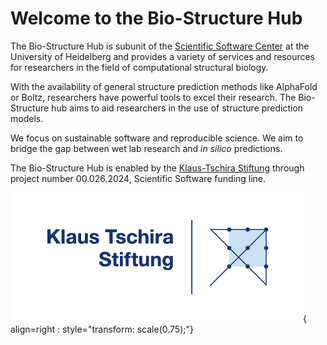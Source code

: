 # Welcome to the Bio-Structure Hub

The Bio-Structure Hub is subunit of the [Scientific Software Center](https://www.ssc.uni-heidelberg.de) at the University of Heidelberg and provides a variety of services and resources for researchers in the field of computational structural biology. 

With the availability of general structure prediction methods like AlphaFold or Boltz, researchers have powerful tools to excel their research.
The Bio-Structure hub aims to aid researchers in the use of structure prediction models. 

We focus on sustainable software and reproducible science. We aim to bridge the gap between wet lab research and *in silico* predictions. 


The Bio-Structure Hub is enabled by the [Klaus-Tschira Stiftung](https://klaus-tschira-stiftung.de/) through project number 00.026.2024, Scientific Software funding line.


![image_alt](images/KTS_Logo_RGB.png){ align=right : style="transform: scale(0.75);"}

